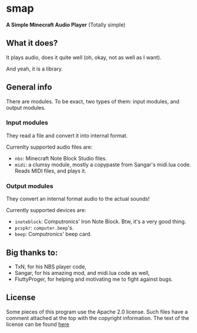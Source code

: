# smap
**A Simple Minecraft Audio Player**
(Totally simple)

## What it does?
It plays audio, does it quite well (oh, okay, not as well as I want).

And yeah, it is a library.

## General info
There are modules. To be exact, two types of them: input modules, and output modules.

### Input modules
They read a file and convert it into internal format.

Currenlty supported audio files are:
* `nbs`: Minecraft Note Block Studio files.
* `midi`: a clumsy module, mostly a copypaste from Sangar's midi.lua code. Reads MIDI files, and plays it.

### Output modules
They convert an internal format audio to the actual sounds!

Currently supported devices are:
* `inoteblock`: Computronics' Iron Note Block. Btw, it's a very good thing.
* `pcspkr`: `computer.beep`'s.
* `beep`: Computronics' beep card.

## Big thanks to:
* TxN, for his NBS player code,
* Sangar, for his amazing mod, and midi.lua code as well,
* FluttyProger, for helping and motivating me to fight against bugs.

## License
Some pieces of this program use the Apache 2.0 license. Such files have a comment attached at the top with the copyright information. The text of the license can be found [here](http://www.apache.org/licenses/LICENSE-2.0)
